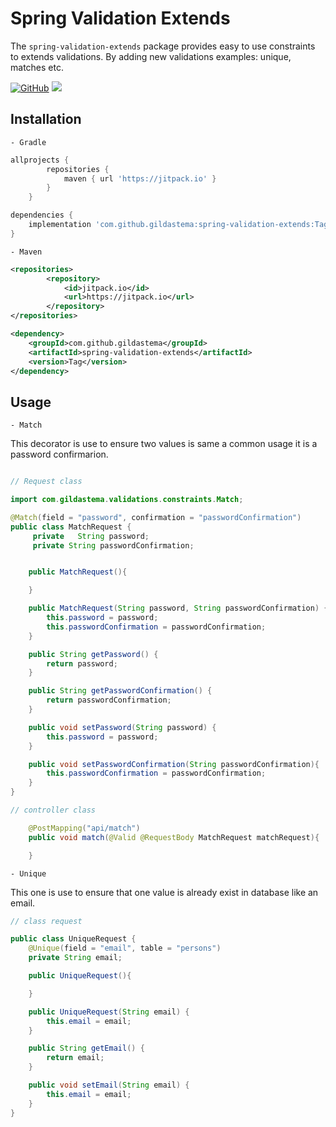 # Spring Validation Extends
The `spring-validation-extends` package provides easy to use constraints to extends validations. By adding new validations
examples: unique, matches etc.

[![GitHub](https://github.com/gildastema/spring-validation-extends/actions/workflows/test.yml/badge.svg)](https://github.com/gildastema/spring-validation-extends/actions/workflows/test.yml)
[![](https://jitpack.io/v/gildastema/spring-validation-extends.svg)](https://jitpack.io/#gildastema/spring-validation-extends)

## Installation 
    - Gradle 
```groovy
allprojects {
		repositories {
			maven { url 'https://jitpack.io' }
		}
	}

dependencies {
    implementation 'com.github.gildastema:spring-validation-extends:Tag'
}
```

    - Maven 

````xml
<repositories>
		<repository>
		    <id>jitpack.io</id>
		    <url>https://jitpack.io</url>
		</repository>
</repositories>

<dependency>
    <groupId>com.github.gildastema</groupId>
    <artifactId>spring-validation-extends</artifactId>
    <version>Tag</version>
</dependency>
````

## Usage

    - Match 
This decorator is use to ensure two values is same a common usage it is a  password confirmarion.

```java

// Request class

import com.gildastema.validations.constraints.Match;

@Match(field = "password", confirmation = "passwordConfirmation")
public class MatchRequest {
     private   String password;
     private String passwordConfirmation;


    public MatchRequest(){

    }

    public MatchRequest(String password, String passwordConfirmation) {
        this.password = password;
        this.passwordConfirmation = passwordConfirmation;
    }

    public String getPassword() {
        return password;
    }

    public String getPasswordConfirmation() {
        return passwordConfirmation;
    }

    public void setPassword(String password) {
        this.password = password;
    }

    public void setPasswordConfirmation(String passwordConfirmation){
        this.passwordConfirmation = passwordConfirmation;
    }
}

// controller class

    @PostMapping("api/match")
    public void match(@Valid @RequestBody MatchRequest matchRequest){

    }
```

    - Unique
This one is use to ensure that one value is already exist in database like an email.

```java
// class request

public class UniqueRequest {
    @Unique(field = "email", table = "persons")
    private String email;

    public UniqueRequest(){

    }

    public UniqueRequest(String email) {
        this.email = email;
    }

    public String getEmail() {
        return email;
    }

    public void setEmail(String email) {
        this.email = email;
    }
}

```
